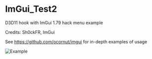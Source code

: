 # ImGui_Test2
 D3D11 hook with ImGui 1.79 hack menu example
 
Credits: Sh0ckFR, ImGui

See https://github.com/ocornut/imgui for in-depth examples of usage

![Example](https://i.imgur.com/1XEevnW.png)
